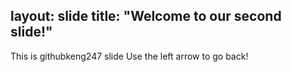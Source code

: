 layout: slide
title: "Welcome to our second slide!"
---
This is githubkeng247 slide
Use the left arrow to go back!